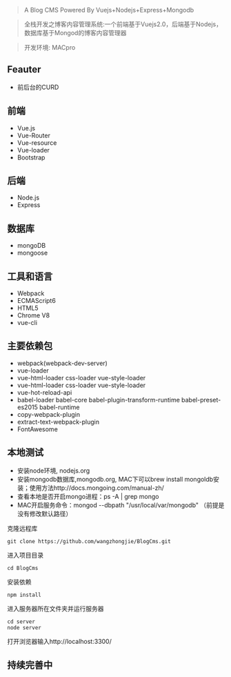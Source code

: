 > A Blog CMS Powered By Vuejs+Nodejs+Express+Mongodb

>  全栈开发之博客内容管理系统:一个前端基于Vuejs2.0，后端基于Nodejs，数据库基于Mongod的博客内容管理器

> 开发环境: MACpro

## Feauter

* 前后台的CURD


## 前端
* Vue.js
* Vue-Router
* Vue-resource
* Vue-loader
* Bootstrap

## 后端
* Node.js
* Express

## 数据库
* mongoDB
* mongoose

## 工具和语言
* Webpack
* ECMAScript6
* HTML5
* Chrome V8
* vue-cli



## 主要依赖包
* webpack(webpack-dev-server)
* vue-loader
* vue-html-loader css-loader vue-style-loader
* vue-html-loader css-loader vue-style-loader
* vue-hot-reload-api
* babel-loader babel-core babel-plugin-transform-runtime babel-preset-es2015 babel-runtime
* copy-webpack-plugin
* extract-text-webpack-plugin
* FontAwesome

## 本地测试
* 安装node环境, nodejs.org
* 安装mongodb数据库,mongodb.org, MAC下可以brew install mongoldb安装；使用方法http://docs.mongoing.com/manual-zh/
* 查看本地是否开启mongo进程：ps -A | grep mongo
* MAC开启服务命令：mongod --dbpath "/usr/local/var/mongodb" （前提是没有修改默认路径）


克隆远程库
```
git clone https://github.com/wangzhongjie/BlogCms.git
```
进入项目目录
```
cd BlogCms
```
安装依赖
```
npm install
```
进入服务器所在文件夹并运行服务器
```
cd server
node server
```
打开浏览器输入http://localhost:3300/

## 持续完善中
